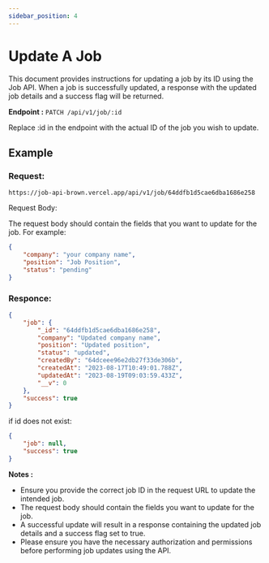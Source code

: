```yaml
---
sidebar_position: 4
---
```

# Update A Job

This document provides instructions for updating a job by its ID using the Job API. When a job is successfully updated, a response with the updated job details and a success flag will be returned.

**Endpoint :** `PATCH /api/v1/job/:id`

Replace :id in the endpoint with the actual ID of the job you wish to update.

## Example

### Request:

```http
https://job-api-brown.vercel.app/api/v1/job/64ddfb1d5cae6dba1686e258
```

Request Body:

The request body should contain the fields that you want to update for the job. For example:

```json
{
    "company": "your company name",
    "position": "Job Position",
    "status": "pending"
}
```

### Responce:

```json
{
    "job": {
        "_id": "64ddfb1d5cae6dba1686e258",
        "company": "Updated company name",
        "position": "Updated position",
        "status": "updated",
        "createdBy": "64dceee96e2db27f33de306b",
        "createdAt": "2023-08-17T10:49:01.788Z",
        "updatedAt": "2023-08-19T09:03:59.433Z",
        "__v": 0
    },
    "success": true
}
```

if id does not exist:

```json
{
    "job": null,
    "success": true
}
```

**Notes :**
- Ensure you provide the correct job ID in the request URL to update the intended job.
- The request body should contain the fields you want to update for the job.
- A successful update will result in a response containing the updated job details and a success flag set to true.
- Please ensure you have the necessary authorization and permissions before performing job updates using the API.